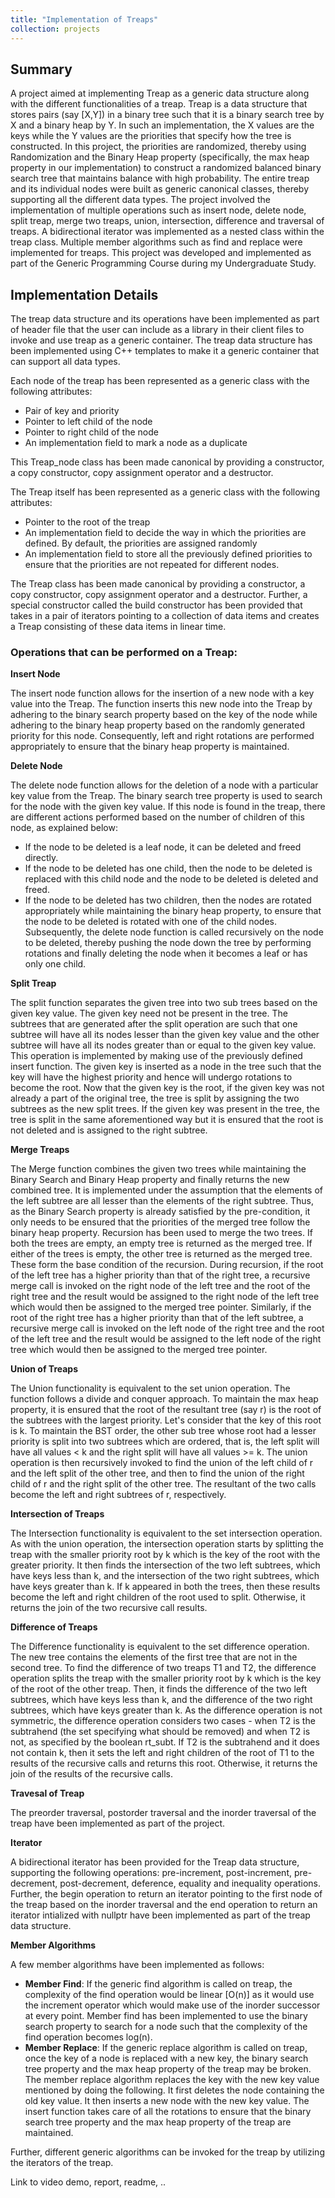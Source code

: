 ```yaml
---
title: "Implementation of Treaps"
collection: projects
---
```


## Summary

A project aimed at implementing Treap as a generic data structure along with the different functionalities of a treap. Treap is a data structure that stores pairs (say [X,Y]) in a binary tree such that it is a binary search tree by X and a binary heap by Y. In such an implementation, the X values are the keys while the Y values are the priorities that specify how the tree is constructed. In this project, the priorities are randomized, thereby using Randomization and the Binary Heap property (specifically, the max heap property in our implementation) to construct a randomized balanced binary search tree that maintains balance with high probability. The entire treap and its individual nodes were built as generic canonical classes, thereby supporting all the different data types. The project involved the implementation of multiple operations such as insert node, delete node, split treap, merge two treaps, union, intersection, difference and traversal of treaps. A bidirectional iterator was implemented as a nested class within the treap class. Multiple member algorithms such as find and replace were implemented for treaps. This project was developed and implemented as part of the Generic Programming Course during my Undergraduate Study.

## Implementation Details

The treap data structure and its operations have been implemented as part of header file that the user can include as a library in their client files to invoke and use treap as a generic container. The treap data structure has been implemented using C++ templates to make it a generic container that can support all data types. 

Each node of the treap has been represented as a generic class with the following attributes:
 * Pair of key and priority
 * Pointer to left child of the node
 * Pointer to right child of the node
 * An implementation field to mark a node as a duplicate

This Treap_node class has been made canonical by providing a constructor, a copy constructor, copy assignment operator and a destructor.

The Treap itself has been represented as a generic class with the following attributes:
 * Pointer to the root of the treap
 * An implementation field to decide the way in which the priorities are defined. By default, the priorities are assigned randomly
 * An implementation field to store all the previously defined priorities to ensure that the priorities are not repeated for different nodes.

The Treap class has been made canonical by providing a constructor, a copy constructor, copy assignment operator and a destructor.
Further, a special constructor called the build constructor has been provided that takes in a pair of iterators pointing to a collection of data items and creates a Treap consisting of these data items in linear time. 

### Operations that can be performed on a Treap:

**Insert Node**

The insert node function allows for the insertion of a new node with a key value into the Treap. The function inserts this new node into the Treap by adhering to the binary search property based on the key of the node while adhering to the binary heap property based on the randomly generated priority for this node. Consequently, left and right rotations are performed appropriately to ensure that the binary heap property is maintained. 

**Delete Node**

The delete node function allows for the deletion of a node with a particular key value from the Treap. The binary search tree property is used to search for the node with the given key value. If this node is found in the treap, there are different actions performed based on the number of children of this node, as explained below:
 * If the node to be deleted is a leaf node, it can be deleted and freed directly.
 * If the node to be deleted has one child, then the node to be deleted is replaced with this child node and the node to be deleted is deleted and freed.
 * If the node to be deleted has two children, then the nodes are rotated appropriately while maintaining the binary heap property, to ensure that the node to be deleted is rotated with one of the child nodes. Subsequently, the delete node function is called recursively on the node to be deleted, thereby pushing the node down the tree by performing rotations and finally deleting the node when it becomes a leaf or has only one child.

**Split Treap**

The split function separates the given tree into two sub trees based on the given key value. The given key need not be present in the tree.
The subtrees that are generated after the split operation are such that one subtree will have all its nodes lesser than the given key value and the other subtree will have all its nodes greater than or equal to the given key value.
This operation is implemented by making use of the previously defined insert function. The given key is inserted as a node in the tree such that the key will have the highest priority and hence will undergo rotations to become the root. Now that the given key is the root, if the given key was not already a part of the original tree, the tree is split by assigning the two subtrees as the new split trees. If the given key was present in the tree, the tree is split in the same aforementioned way but it is ensured that the root is not deleted and is assigned to the right subtree.

**Merge Treaps**

The Merge function combines the given two trees while maintaining the Binary Search and Binary Heap property and finally returns the new combined tree. It is implemented under the assumption that the elements of the left subtree are all lesser than the elements of the right subtree. Thus, as the Binary Search property is already satisfied by the pre-condition, it only needs to be ensured that the priorities of the merged tree follow the binary heap property. 
Recursion has been used to merge the two trees. If both the trees are empty, an empty tree is returned as the merged tree. If either of the trees is empty, the other tree is returned as the merged tree. These form the base condition of the recursion.
During recursion, if the root of the left tree has a higher priority than that of the right tree, a recursive merge call is invoked on the right node of the left tree and the root of the right tree and the result would be assigned to the right node of the left tree which would then be assigned to the merged tree pointer.
Similarly, if the root of the right tree has a higher priority than that of the left subtree, a recursive merge call is invoked on the left node of the right tree and the root of the left tree and the result would be assigned to the left node of the right tree which would then be assigned to the merged tree pointer.

**Union of Treaps**

The Union functionality is equivalent to the set union operation. The function follows a divide and conquer approach. To maintain the max heap property, it is ensured that the root of the resultant tree (say r) is the root of the subtrees with the largest priority. Let's consider that the key of this root is k. To maintain the BST order, the other sub tree whose root had a lesser priority is split into two subtrees which are ordered, that is, the left split will have all values < k and the right split will have all values >= k.
The union operation is then recursively invoked to find the union of the left child of r and the left split of the other tree, and then to find the union of the right child of r and the right split of the other tree. The resultant of the two calls become the left and right subtrees of r, respectively.

**Intersection of Treaps**

The Intersection functionality is equivalent to the set intersection operation. As with the union operation, the intersection operation starts by splitting the treap with the smaller priority root by k which is the key of the root with the greater priority. It then finds the intersection of the two left subtrees, which have keys less than k, and the intersection of the two right subtrees, which have keys greater than k. If k appeared in both the trees, then these results become the left and right children of the root used to split. Otherwise, it returns the join of the two recursive call results.

**Difference of Treaps**

The Difference functionality is equivalent to the set difference operation. The new tree contains the elements of the first tree that are not in the second tree. To find the difference of two treaps T1 and T2, the difference operation splits the treap with the smaller priority root by k which is the key of the root of the other treap. Then, it finds the difference of the two left subtrees, which have keys less than k, and the difference of the two right subtrees, which have keys greater than k. As the difference operation is not symmetric, the difference operation considers two cases - when T2 is the subtrahend (the set specifying what should be removed) and when T2 is not, as specified by the boolean rt_subt. If T2 is the subtrahend and it does not contain k, then it sets the left and right children of the root of T1 to the results of the recursive calls and returns this root. Otherwise, it returns the join of the results of the recursive calls.

**Travesal of Treap**

The preorder traversal, postorder traversal and the inorder traversal of the treap have been implemented as part of the project.

**Iterator**

A bidirectional iterator has been provided for the Treap data structure, supporting the following operations: pre-increment, post-increment, pre-decrement, post-decrement, deference, equality and inequality operations. Further, the begin operation to return an iterator pointing to the first node of the treap based on the inorder traversal and the end operation to return an iterator intialized with nullptr have been implemented as part of the treap data structure.

**Member Algorithms**

A few member algorithms have been implemented as follows:
 * **Member Find**: If the generic find algorithm is called on treap, the complexity of the find operation would be linear [O(n)] as it would use the increment operator which would make use of the inorder successor at every point. Member find has been implemented to use the binary search property to search for a node such that the complexity of the find operation becomes log(n).
 * **Member Replace**: If the generic replace algorithm is called on treap, once the key of a node is replaced with a new key, the binary search tree property and the max heap property of the treap may be broken. The member replace algorithm replaces the key with the new key value mentioned by doing the following. It first deletes the node containing the old key value. It then inserts a new node with the new key value. The insert function takes care of all the rotations to ensure that the binary search tree property and the max heap property of the treap are maintained.

Further, different generic algorithms can be invoked for the treap by utilizing the iterators of the treap.

Link to video demo, report, readme, ..